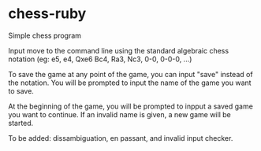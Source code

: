 # chess-ruby

Simple chess program

Input move to the command line using the standard algebraic chess notation (eg: e5, e4, Qxe6 Bc4, Ra3, Nc3, 0-0, 0-0-0, ...)

To save the game at any point of the game, you can input "save" instead of the notation. You will be prompted to input the name of the game you want to save.

At the beginning of the game, you will be prompted to inpput a saved game you want to continue. If an invalid name is given, a new game will be started.

To be added: dissambiguation, en passant, and invalid input checker.
